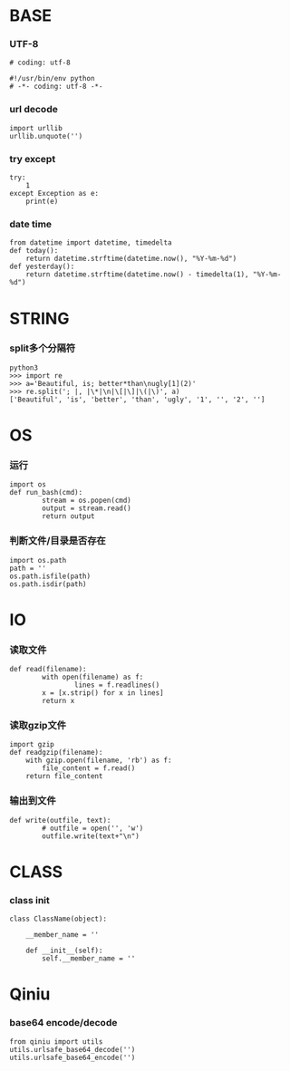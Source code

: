 
# BASE

### UTF-8
```
# coding: utf-8
```
```
#!/usr/bin/env python
# -*- coding: utf-8 -*-
```

### url decode
```
import urllib
urllib.unquote('')
```

### try except
```
try:
	1
except Exception as e:
	print(e)
```

### date time
```
from datetime import datetime, timedelta
def today():
	return datetime.strftime(datetime.now(), "%Y-%m-%d")
def yesterday():
	return datetime.strftime(datetime.now() - timedelta(1), "%Y-%m-%d")
```

# STRING

### split多个分隔符
```
python3
>>> import re
>>> a='Beautiful, is; better*than\nugly[1](2)'
>>> re.split('; |, |\*|\n|\[|\]|\(|\)', a)
['Beautiful', 'is', 'better', 'than', 'ugly', '1', '', '2', '']
```

# OS

### 运行
```
import os
def run_bash(cmd):
        stream = os.popen(cmd)
        output = stream.read()
        return output
```

### 判断文件/目录是否存在
```
import os.path
path = ''
os.path.isfile(path)
os.path.isdir(path)
```

# IO

### 读取文件
```
def read(filename):
        with open(filename) as f:
                lines = f.readlines()
        x = [x.strip() for x in lines]
        return x
```

### 读取gzip文件
```
import gzip
def readgzip(filename):
	with gzip.open(filename, 'rb') as f:
		file_content = f.read()
	return file_content
```

### 输出到文件
```
def write(outfile, text):
        # outfile = open('', 'w')
        outfile.write(text+"\n")
```

# CLASS

### class init
```
class ClassName(object):

	__member_name = ''

	def __init__(self):
		self.__member_name = ''
```

# Qiniu

### base64 encode/decode

```
from qiniu import utils
utils.urlsafe_base64_decode('')
utils.urlsafe_base64_encode('')
```
